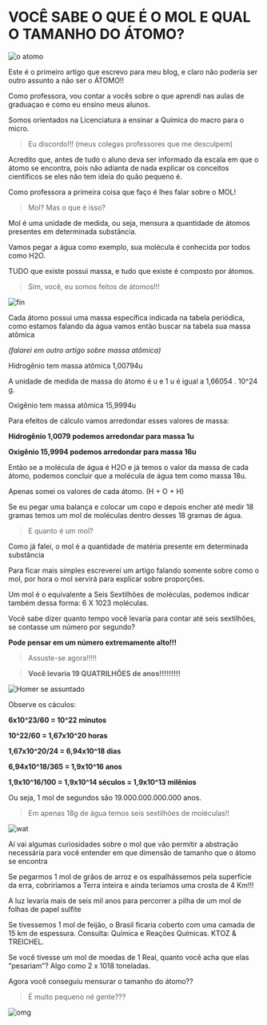 # VOCÊ SABE O QUE É O MOL E QUAL O TAMANHO DO ÁTOMO?


![o atomo](https://media.giphy.com/media/GPqEGJXBaLJXW/giphy.gif)

Este é o primeiro artigo que escrevo para meu blog, e claro não poderia ser outro assunto a não ser o ÁTOMO!!


Como professora, vou contar a vocês sobre o que aprendi nas aulas de graduaçao e como eu ensino meus alunos.


Somos orientados na Licenciatura a ensinar a Química do macro para o micro.


> Eu discordo!!! (meus colegas professores que me desculpem)


Acredito que, antes de tudo o aluno deva ser informado da escala em que o átomo se encontra, pois não adianta de nada explicar os conceitos científicos se eles não tem ideia do quão pequeno é.


Como professora a primeira coisa que faço é lhes falar sobre o MOL!


> Mol? Mas o que é isso?


Mol é uma unidade de medida, ou seja, mensura a  quantidade de átomos presentes em determinada substância.


Vamos pegar a água como exemplo, sua molécula é conhecida por todos como H2O. 


TUDO que existe possui massa, e tudo que existe é  composto por átomos.


> Sim, você, eu somos feitos de átomos!!! 

![fin](https://media.giphy.com/media/Fbyam9ZAJ3J1m/giphy.gif)


Cada átomo possui uma massa específica indicada na tabela periódica, como estamos falando da água vamos então buscar na tabela sua massa atômica


*(falarei em outro artigo sobre massa atômica)*



Hidrogênio tem massa atômica 1,00794u 

A unidade de medida de massa do átomo é u e 1 u é igual a 1,66054 . 10^24 g.

Oxigênio tem massa atômica 15,9994u




Para efeitos de cálculo vamos arredondar esses valores de massa:



**Hidrogênio 1,0079 podemos arredondar para massa 1u**

**Oxigênio 15,9994 podemos arredondar para massa 16u**



Então se a molécula de água é H2O e já temos o valor da massa de cada átomo, podemos concluir que a molécula de água tem como massa 18u.


Apenas somei os valores de cada átomo. (H + O + H)


Se eu pegar uma balança e colocar um copo e depois encher até medir 18 gramas temos um mol de moléculas dentro desses 18 gramas de água.


> E quanto é um mol?


Como já falei, o mol é a quantidade de matéria presente em determinada substância

Para ficar mais simples escreverei um artigo falando somente sobre como o mol, por hora o mol servirá para explicar sobre proporções.


Um mol é o equivalente a Seis Sextilhões de moléculas, podemos indicar também dessa forma: 6 X 1023 moléculas.


Você sabe dizer quanto tempo você levaria para contar até seis sextilhões, se contasse um número por segundo?


**Pode pensar em um número extremamente alto!!!**


> Assuste-se agora!!!!!


> **Você levaria 19 QUATRILHÕES de anos!!!!!!!!!**

![Homer se assuntado](https://media.giphy.com/media/vjGyYSsF765wc/giphy.gif)


Observe os cáculos:

**6x10^23/60 = 10^22 minutos**

**10^22/60 = 1,67x10^20 horas**

**1,67x10^20/24 = 6,94x10^18 dias**

**6,94x10^18/365 = 1,9x10^16 anos**

**1,9x10^16/100 = 1,9x10^14 séculos = 1,9x10^13 milênios**



Ou seja, 1 mol de segundos são 19.000.000.000.000 anos. 



> Em apenas 18g de água temos seis sextilhões de moléculas!! 

![wat](https://media.giphy.com/media/11KKYhQleauPVS/giphy.gif)


Aí vai algumas curiosidades sobre o mol que vão permitir a abstração necessária para você entender em que dimensão de tamanho que o átomo se encontra



Se pegarmos 1 mol de grãos de arroz e os espalhássemos pela superfície da erra, cobriríamos a Terra inteira e ainda teríamos uma crosta de 4 Km!!!



A luz levaria mais de seis mil anos para percorrer a pilha de um mol de folhas de papel sulfite



Se tivessemos 1 mol de feijão, o Brasil ficaria coberto com uma camada de 15 km de espessura. Consulta: Química e Reações Químicas. KTOZ & TREICHEL.



Se você tivesse um mol de moedas de 1 Real, quanto você acha que elas “pesariam”? Algo como 2 x 1018 toneladas.



Agora você conseguiu mensurar o tamanho do átomo?? 


> É muito pequeno né gente??? 

![omg](https://media.giphy.com/media/11jIcdl19gWkAE/giphy.gif)
